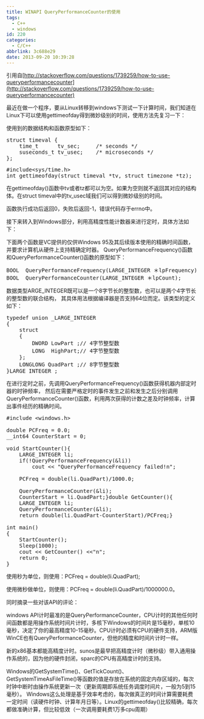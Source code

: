 ```yaml
---
title: WINAPI QueryPerformanceCounter的使用
tags:
  - C++
  - windows
id: 220
categories:
  - C/C++
abbrlink: 3c688e29
date: 2013-09-20 10:39:28
---
```


引用自[http://stackoverflow.com/questions/1739259/how-to-use-queryperformancecounter](http://stackoverflow.com/questions/1739259/how-to-use-queryperformancecounter)

最近在做一个程序，要从Linux转移到windows下测试一下计算时间，我们知道在Linux下可以使用gettimeofday得到微妙级别的时间，使用方法先复习一下：

使用到的数据结构和函数原型如下：
<pre class="lang:default decode:true">struct timeval {
    time_t      tv_sec;     /* seconds */
    suseconds_t tv_usec;    /* microseconds */
};</pre>
<pre class="lang:default decode:true">#include&lt;sys/time.h&gt;
int gettimeofday(struct timeval *tv, struct timezone *tz);</pre>
在gettimeofday()函数中tv或者tz都可以为空。如果为空则就不返回其对应的结构体。在struct timeval中的tv_usec域我们可以得到微妙级别的时间。

函数执行成功后返回0，失败后返回-1，错误代码存于errno中。

接下来转入到Windows部分，利用高精度性能计数器来进行定时，具体方法如下：

下面两个函数是VC提供的仅供Windows 95及其后续版本使用的精确时间函数，并要求计算机从硬件上支持精确定时器。
QueryPerformanceFrequency()函数和QueryPerformanceCounter()函数的原型如下：
<pre>BOOL  QueryPerformanceFrequency(LARGE_INTEGER ＊lpFrequency);
BOOL  QueryPerformanceCounter(LARGE_INTEGER ＊lpCount);</pre>
<!--more-->数据类型ARGE_INTEGER既可以是一个8字节长的整型数，也可以是两个4字节长的整型数的联合结构，<wbr /> 其具体用法根据编译器是否支持64位而定。该类型的定义如下：
<pre class="lang:default decode:true">typedef union _LARGE_INTEGER
{
    struct
    {
        DWORD LowPart ;// 4字节整型数
        LONG  HighPart;// 4字节整型数
    };
    LONGLONG QuadPart ;// 8字节整型数
}LARGE_INTEGER ;</pre>
在进行定时之前，先调用QueryPerformanceFrequency()函数获得机器内部定时器的时钟频率，<wbr /> 然后在需要严格定时的事件发生之前和发生之后分别调用QueryPerformanceCounter()函数，利用两次获得的计数之差及时钟频率，计算出事件经历的精确时间。
<pre class="lang:default decode:true">#include &lt;windows.h&gt;

double PCFreq = 0.0;
__int64 CounterStart = 0;

void StartCounter(){
    LARGE_INTEGER li;
    if(!QueryPerformanceFrequency(&amp;li))
        cout &lt;&lt; "QueryPerformanceFrequency failed!n";

    PCFreq = double(li.QuadPart)/1000.0;

    QueryPerformanceCounter(&amp;li);
    CounterStart = li.QuadPart;}double GetCounter(){
    LARGE_INTEGER li;
    QueryPerformanceCounter(&amp;li);
    return double(li.QuadPart-CounterStart)/PCFreq;}

int main()
{
    StartCounter();
    Sleep(1000);
    cout &lt;&lt; GetCounter() &lt;&lt;"n";
    return 0;
}</pre>
使用秒为单位，则使用：PCFreq = double(li.QuadPart);

使用微秒做单位，则使用：PCFreq = double(li.QuadPart)/1000000.0。

同时摘录一些对该API的评论：

windows API计时最准的是QueryPerformanceCounter，CPU计时的其他任何时间函数都是用操作系统时间片计时，多核下Windows的时间片是15毫秒，单核10毫秒，决定了你的最高精度10-15毫秒。CPU计时必须有CPU的硬件支持，ARM版WinCE也有QueryPerformanceCounter，但他的精度和时间片计时一样。

新的x86基本都能高精度计时。sunos是最早把高精度计时（微秒级）带入通用操作系统的，因为他的硬件封闭，sparc的CPU有高精度计时的支持。

Windows的GetSystemTime()、GetTickCount()、GetSystemTimeAsFileTime()等函数的值是存放在系统的固定内存区域的，每次时钟中断时由操作系统更新一次（更新周期即系统任务调度时间片，一般为5到15毫秒）。
Windows这么处理是基于效率考虑的，每次做真正的时间计算需要耗费一定时间（读硬件时钟、计算年月日等）。Linux的gettimeofday()比较精确，每次都做准确计算，但比较低效（一次调用要耗费1万多cpu周期）